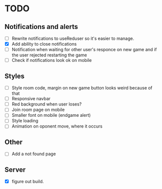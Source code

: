 # TODO
## Notifications and alerts
- [ ] Rewrite notifications to useReduser so it's easier to manage. 
- [X] Add ability to close notifications
- [ ] Notification when waiting for other user's responce on new game and if the user rejected restarting the game 
- [ ] Check if notifications look ok on mobile

## Styles
- [ ] Style room code, margin on new game button looks weird because of that
- [ ] Responsive navbar
- [ ] Red background when user loses?
- [ ] Join room page on mobile
- [ ] Smaller font on mobile (endgame alert)
- [ ] Style loading
- [ ] Animation on oponent move, where it occurs

## Other 
- [ ] Add a not found page

## Server
- [X] figure out build.